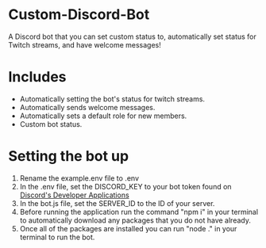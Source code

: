 # Custom-Discord-Bot

A Discord bot that you can set custom status to, automatically set status for Twitch streams, and have welcome messages!

# Includes

- Automatically setting the bot's status for twitch streams.
- Automatically sends welcome messages.
- Automatically sets a default role for new members.
- Custom bot status.

# Setting the bot up

1. Rename the example.env file to .env
2. In the .env file, set the DISCORD_KEY to your bot token found on [Discord's Developer Applications](https://discordapp.com/developers/applications/)
3. In the bot.js file, set the SERVER_ID to the ID of your server.
4. Before running the application run the command "npm i" in your terminal to automatically download any packages that you do not have already.
5. Once all of the packages are installed you can run "node ." in your terminal to run the bot.
